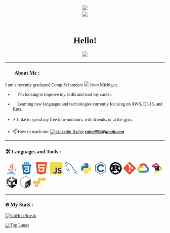 
<!---
rubanyukm/rubanyukm is a ✨ special ✨ repository because its `README.md` (this file) appears on your GitHub profile.
You can click the Preview link to take a look at your changes.
--->
<body style="font-family: cursive;">
  <div id="header" align="center">
    <img src="https://media.giphy.com/media/h0Cq1ClzO3UpupFPjP/giphy.gif" width="100"/>
  </div>
  <div id="badges" align="center">
    <a href="https://www.linkedin.com/in/ruben-maidaniuc/">
      <img src="https://img.shields.io/badge/LinkedIn-blue?logo=linkedin&logoColor=white&style=for-the-badge"/>
    </a>
  </div>
  <div id="gitdata" align="center">
  <img src="https://komarev.com/ghpvc/?username=rubanyukm&style=flat-square&color=blue" alt=""/>
  </div>
  <h1 align="center">
    Hello!
  </h1>
  <div id="banner" align="center">
    <img src="https://media.giphy.com/media/xT5LMIciqRn5imbF7y/giphy.gif"/>
  </div>
</body>

---

### :man_technologist: About Me :

I am a recently graduated Comp Sci student <img src="https://media.giphy.com/media/WUlplcMpOCEmTGBtBW/giphy.gif" width="30"> from Michigan.

- :telescope: I’m looking to improve my skills and start my career.

- :seedling: Learning new languages and technologies currently focusing on AWS, D3.JS, and Rust.

- :zap: I like to spend my free time outdoors, with friends, or at the gym.

- :mailbox:How to reach me: [![Linkedin Badge](https://img.shields.io/badge/-RubenMaidaniuc-blue?style=flat&logo=Linkedin&logoColor=white)](https://www.linkedin.com/in/ruben-maidaniuc/) <i><b>rubm999@gmail.com</b></i>

---

### :hammer_and_wrench: Languages and Tools :

<div>
  <img src="https://github.com/devicons/devicon/blob/master/icons/java/java-original.svg" title="Java" alt="Java" width="40" height="40"/>&nbsp;
  <img src="https://github.com/devicons/devicon/blob/master/icons/css3/css3-plain-wordmark.svg"  title="CSS3" alt="CSS" width="40" height="40"/>&nbsp;
  <img src="https://github.com/devicons/devicon/blob/master/icons/html5/html5-original.svg" title="HTML5" alt="HTML" width="40" height="40"/>&nbsp;
  <img src="https://github.com/devicons/devicon/blob/master/icons/javascript/javascript-original.svg" title="JavaScript" alt="JavaScript" width="40" height="40"/>&nbsp;
  <img src="https://github.com/devicons/devicon/blob/master/icons/mysql/mysql-original.svg" title="MySQL"  alt="MySQL" width="40" height="40"/>&nbsp;
  <img src="https://github.com/devicons/devicon/blob/master/icons/python/python-original.svg" title="Python"  alt="Python" width="40" height="40"/>&nbsp;
  <img src="https://github.com/devicons/devicon/blob/master/icons/c/c-line.svg" title="C"  alt="C" width="40" height="40"/>&nbsp;
  <img src="https://github.com/devicons/devicon/blob/master/icons/rust/rust-plain.svg" title="Rust" **alt="Rust" width="40" height="40"/>
  <img src="https://github.com/devicons/devicon/blob/master/icons/git/git-original.svg" title="Git" **alt="Git" width="40" height="40"/>
  <img src="https://github.com/devicons/devicon/blob/master/icons/googlecloud/googlecloud-original.svg" title="GCP" **alt="GCP" width="40" height="40"/>
  <img src="https://github.com/devicons/devicon/blob/master/icons/jetbrains/jetbrains-original.svg" title="JetBrains" **alt="JetBrains" width="40" height="40"/>
  <img src="https://github.com/devicons/devicon/blob/master/icons/unity/unity-original.svg" title="Unity" **alt="Unity" width="40" height="40"/>
  <img src="https://github.com/devicons/devicon/blob/master/icons/bash/bash-plain.svg" title="Bash" **alt="Bash" width="40" height="40"/> 
  <img src="https://github.com/devicons/devicon/blob/master/icons/amazonwebservices/amazonwebservices-original.svg" title="Bash" **alt="Bash" width="40" height="40"/> 
</div>

---

### :fire: My Stats :
[![GitHub Streak](http://github-readme-streak-stats.herokuapp.com?user=rubanyukm&theme=dark&background=000000)](https://git.io/streak-stats)

[![Top Langs](https://github-readme-stats-sigma-five.vercel.app/api/top-langs/?username=rubanyukm&layout=compact&theme=vision-friendly-dark)](https://github.com/anuraghazra/github-readme-stats)


